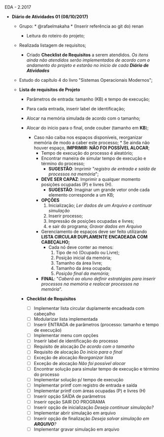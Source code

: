 EDA - 2.2017

* __Diário de Atividades 01 (08/10/2017)__
  * Grupo:
		* @rafaelmakaha
		* (Inserir referência ao git do) renan
	* Leitura do roteiro do projeto;
  * Realizada listagem de requisitos;
	* Criado __Checklist de Requisitos__ a serem atendidos. *Os itens ainda não atendidos serão implementados de acordo com o andamento do projeto e estarão no início de cada __Diário de Atividades__*
  * Estudo do capítulo 4 do livro "Sistemas Operacionais Modernos";
	
  * __Lista de requisitos de Projeto__
    * Parâmetros de entrada: tamanho (KB) e tempo de execução;
    * Para cada entrada, inserir label de identificação;
    * Alocar na memória simulada de acordo com o tamanho;
    * Alocar do início para o final, onde couber (tamanho em __KB__);
      * Caso não caiba nos espaços disponíveis, reorganizar memória de modo a caber este processo;
			* Se ainda não houver espaço, __IMPRIMIR: NÃO FOI POSSÍVEL ALOCAR__;
		* Tempo de execução do processo é aleatório;
		* Encontrar maneira de simular tempo de execução e término do processo;
			* __SUGESTÃO__: Imprimir "*registro de entrada e saída de processos na memória*";
		* __DEVE SER CAPAZ__: Imprimir a qualquer momento posições ocupadas (P) e livres (H).
			* __SUGESTÃO__: Imaginar um grande vetor onde cada elemento corresponde a um KB;
		* __OPÇÕES__
		  1. Inicialização; *Ler dados de um Arquivo e continuar simulação*
			2. Inserir processo;
			3. Impressão de posições ocupadas e livres;
			4. e sair do programa; *Gravar dados em Arquivo*
		* Gerenciamento de espaços deve ser feito utilizando __LISTA CIRCULAR DUPLAMENTE ENCADEADA COM CABEÇALHO;__
			* Cada nó deve conter ao menos:
				1. Tipo de nó (Ocupado ou Livre);
				2. Posição inicial da memória;
				3. Tamanho da área livre;
				4. Tamanho da área ocupada;
				5. *Posição final da memória*;
		* __FINAL__: "*Caberá ao aluno definir estratégias para inserir processos na memória e realocar processos na memória*".

	* __Checklist de Requisitos__
		- [ ] Implementar lista circular duplamente encadeada com cabeçalho
		- [ ] Modularizar lista implementada
		- [ ] Inserir ENTRADA de parâmetros (processo: tamanho e tempo de execução)
		- [ ] Implementar menu com opções
		- [ ] Inserir label de identificação do processo
		- [ ] Requisito de alocação *De acordo com o tamanho*
		- [ ] Requisito de alocação *Do início para o final*
		- [ ] Exceção de alocação *Reorganizar lista*
		- [ ] Exceção de alocação *Não foi possível alocar*
		- [ ] Encontrar solução para simular tempo de execução e término do processo
		- [ ] Implementar solução p/ tempo de execução
		- [ ] Implementar printf com registro de entrada e saída
		- [ ] Implementar printf com áreas ocupadas (P) e livres (H)
		- [ ] Inserir opção SAÍDA de parâmetros
		- [ ] Inserir opção SAIR DO PROGRAMA
		- [ ] Inserir opção de inicialização *Deseja continuar simulação?*
		- [ ] Implementar abrir simulação em arquivo
		- [ ] Inserir opção de finalização *Deseja salvar simulação em __ARQUIVO__?*
		- [ ] Implementar gravar simulação em arquivo
